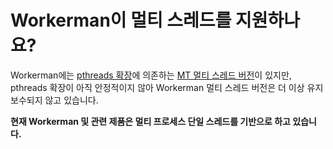 # Workerman이 멀티 스레드를 지원하나요?

Workerman에는 [pthreads 확장](https://php.net/manual/zh/book.pthreads.php)에 의존하는 [MT 멀티 스레드 버전](https://github.com/walkor/workerman-MT)이 있지만, pthreads 확장이 아직 안정적이지 않아 Workerman 멀티 스레드 버전은 더 이상 유지보수되지 않고 있습니다.

**현재 Workerman 및 관련 제품은 멀티 프로세스 단일 스레드를 기반으로 하고 있습니다.**
